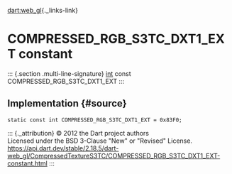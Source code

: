 [dart:web\_gl](../../dart-web_gl/dart-web_gl-library){._links-link}

COMPRESSED\_RGB\_S3TC\_DXT1\_EXT constant
=========================================

::: {.section .multi-line-signature}
[int](../../dart-core/int-class) const COMPRESSED\_RGB\_S3TC\_DXT1\_EXT
:::

Implementation {#source}
--------------

``` {.language-dart data-language="dart"}
static const int COMPRESSED_RGB_S3TC_DXT1_EXT = 0x83F0;
```

::: {._attribution}
© 2012 the Dart project authors\
Licensed under the BSD 3-Clause \"New\" or \"Revised\" License.\
<https://api.dart.dev/stable/2.18.5/dart-web_gl/CompressedTextureS3TC/COMPRESSED_RGB_S3TC_DXT1_EXT-constant.html>
:::

